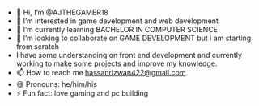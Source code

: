 - 👋 Hi, I’m @AJTHEGAMER18
- 👀 I’m interested in game development and web development 
- 🌱 I’m currently learning BACHELOR IN COMPUTER SCIENCE
- 💞️ I’m looking to collaborate on GAME DEVELOPMENT but i am starting from scratch
- I have some understanding on front end development and currently working to make some projects and improve my knowledge.
- 📫 How to reach me hassanrizwan422@gmail.com
- 😄 Pronouns: he/him/his
- ⚡ Fun fact: love gaming and pc building

<!---
AJTHEGAMER18/AJTHEGAMER18 is a ✨ special ✨ repository because its `README.md` (this file) appears on your GitHub profile.
You can click the Preview link to take a look at your changes.
--->
